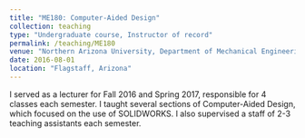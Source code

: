 ```yaml
---
title: "ME180: Computer-Aided Design"
collection: teaching
type: "Undergraduate course, Instructor of record"
permalink: /teaching/ME180
venue: "Northern Arizona University, Department of Mechanical Engineering"
date: 2016-08-01
location: "Flagstaff, Arizona"
---
```


I served as a lecturer for Fall 2016 and Spring 2017, responsible for 4 classes each semester. I taught several sections of Computer-Aided Design, which focused on the use of SOLIDWORKS. I also supervised a staff of 2-3 teaching assistants each semester.
